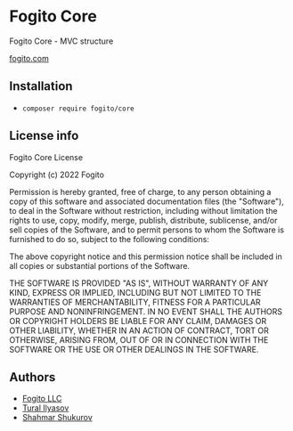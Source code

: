 # Fogito Core

Fogito Core - MVC structure

<a href="https://fogito.com">fogito.com</a>

## Installation

- `composer require fogito/core`

## License info
Fogito Core License

Copyright (c) 2022 Fogito

Permission is hereby granted, free of charge, to any person obtaining a copy
of this software and associated documentation files (the "Software"), to deal
in the Software without restriction, including without limitation the rights
to use, copy, modify, merge, publish, distribute, sublicense, and/or sell
copies of the Software, and to permit persons to whom the Software is
furnished to do so, subject to the following conditions:

The above copyright notice and this permission notice shall be included in all
copies or substantial portions of the Software.

THE SOFTWARE IS PROVIDED "AS IS", WITHOUT WARRANTY OF ANY KIND, EXPRESS OR
IMPLIED, INCLUDING BUT NOT LIMITED TO THE WARRANTIES OF MERCHANTABILITY,
FITNESS FOR A PARTICULAR PURPOSE AND NONINFRINGEMENT. IN NO EVENT SHALL THE
AUTHORS OR COPYRIGHT HOLDERS BE LIABLE FOR ANY CLAIM, DAMAGES OR OTHER
LIABILITY, WHETHER IN AN ACTION OF CONTRACT, TORT OR OTHERWISE, ARISING FROM,
OUT OF OR IN CONNECTION WITH THE SOFTWARE OR THE USE OR OTHER DEALINGS IN THE
SOFTWARE.


## Authors
- <a href="https://github.com/fogito-com">Fogito LLC</a><br/>
- <a href="https://github.com/reactural">Tural Ilyasov</a><br/>
- <a href="https://github.com/seniorshahmar">Shahmar Shukurov</a><br/>


